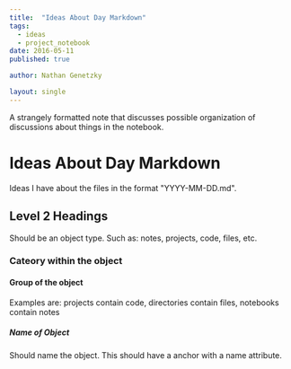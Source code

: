```yaml
---
title:  "Ideas About Day Markdown"
tags:
  - ideas
  - project_notebook
date: 2016-05-11
published: true

author: Nathan Genetzky

layout: single
---
```


A strangely formatted note that discusses possible organization of discussions
about things in the notebook.

# Ideas About Day Markdown

Ideas I have about the files in the format "YYYY-MM-DD.md".

## Level 2 Headings

Should be an object type. Such as: notes, projects, code, files, etc.

### Cateory within the object

#### Group of the object
Examples are: projects contain code, directories contain files, notebooks
contain notes

##### Name of Object
Should name the object. This should have a anchor with a name attribute.
